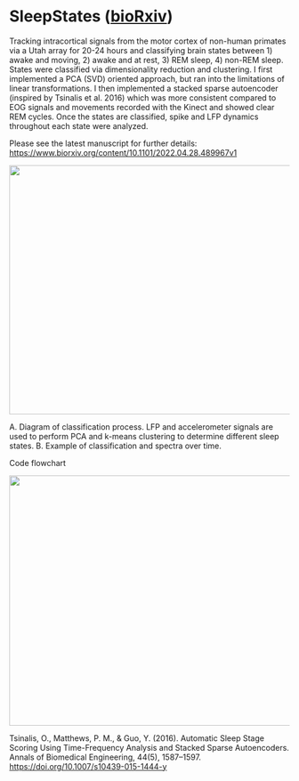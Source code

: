 # SleepStates ([bioRxiv](https://www.biorxiv.org/content/10.1101/2022.04.28.489967v1))

Tracking intracortical signals from the motor cortex of non-human primates via a Utah array for 20-24 hours and classifying brain states between 1) awake and moving, 2) awake and at rest, 3) REM sleep, 4) non-REM sleep. States were classified via dimensionality reduction and clustering. I first implemented a PCA (SVD) oriented approach, but ran into the limitations of linear transformations. I then implemented a stacked sparse autoencoder (inspired by Tsinalis et al. 2016) which was more consistent compared to EOG signals and movements recorded with the Kinect and showed clear REM cycles. Once the states are classified, spike and LFP dynamics throughout each state were analyzed.  

Please see the latest manuscript for further details: https://www.biorxiv.org/content/10.1101/2022.04.28.489967v1

<p align="center">
  <img width="651.78" height="447.63" src="https://github.com/richyyun/SleepStates/blob/main/ClassificationFigure.png">
</p>

A. Diagram of classification process. LFP and accelerometer signals are used to perform PCA and k-means clustering to determine different sleep states. B. Example of classification and spectra over time.

Code flowchart

<p align="center">
  <img width="900" height="450" src="https://github.com/richyyun/SleepStates/blob/main/FlowChart.png">
</p>

Tsinalis, O., Matthews, P. M., & Guo, Y. (2016). Automatic Sleep Stage Scoring Using Time-Frequency Analysis and Stacked Sparse Autoencoders. Annals of Biomedical Engineering, 44(5), 1587–1597. https://doi.org/10.1007/s10439-015-1444-y
